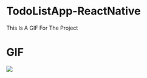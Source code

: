 # TodoListApp-ReactNative
This Is A GIF For The Project 

# GIF
![](https://github.com/OmarElshankery/TodoListApp-ReactNative/blob/main/TodoAppGif.gif)

